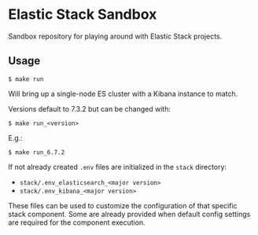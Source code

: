 # Elastic Stack Sandbox

Sandbox repository for playing around with Elastic Stack projects.

## Usage

```
$ make run
```

Will bring up a single-node ES cluster with a Kibana instance to match.

Versions default to 7.3.2 but can be changed with:

```
$ make run_<version>
```

E.g.:

```
$ make run_6.7.2
```

If not already created `.env` files are initialized in the `stack` directory:

 - `stack/.env_elasticsearch_<major version>`
 - `stack/.env_kibana_<major version>`

These files can be used to customize the configuration of that specific stack component.
Some are already provided when default config settings are required for the component execution.
